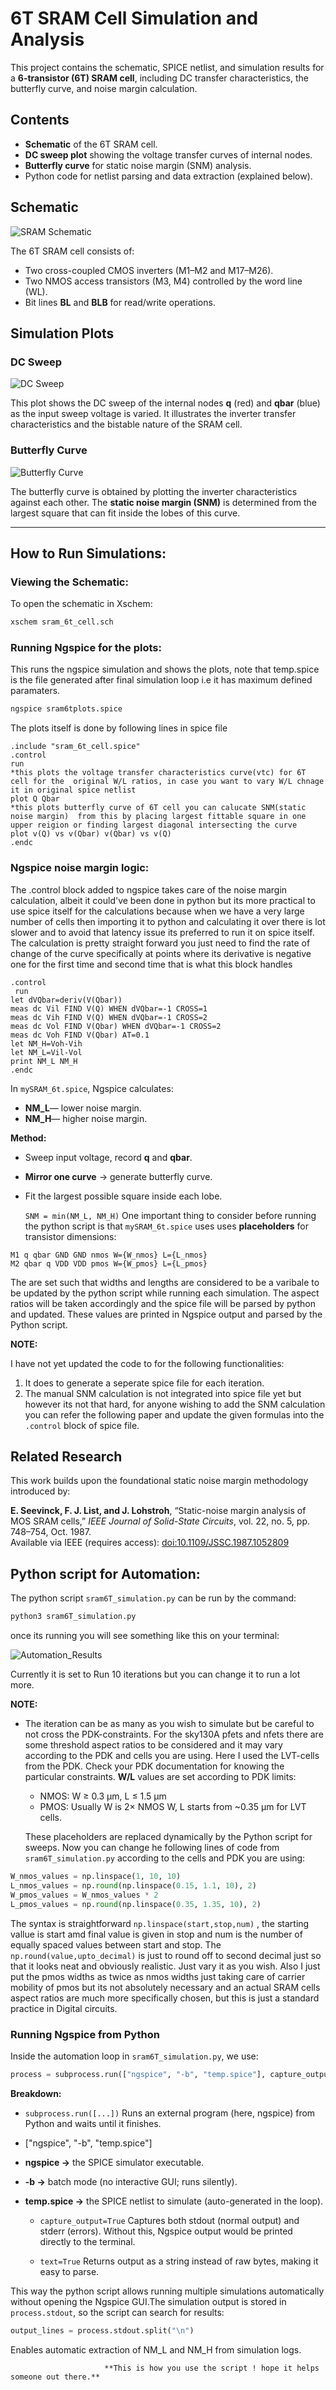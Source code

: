 # 6T SRAM Cell Simulation and Analysis

This project contains the schematic, SPICE netlist, and simulation results for a **6-transistor (6T) SRAM cell**, including DC transfer characteristics, the butterfly curve, and noise margin calculation.

## Contents

- **Schematic** of the 6T SRAM cell.
- **DC sweep plot** showing the voltage transfer curves of internal nodes.
- **Butterfly curve** for static noise margin (SNM) analysis.
- Python code for netlist parsing and data extraction (explained below).

## Schematic

![SRAM Schematic](docs/images/sram_6t_dc_analysis.png)

The 6T SRAM cell consists of:
- Two cross-coupled CMOS inverters (M1–M2 and M17–M26).
- Two NMOS access transistors (M3, M4) controlled by the word line (WL).
- Bit lines **BL** and **BLB** for read/write operations.

## Simulation Plots

### DC Sweep
![DC Sweep](docs/images/dc_analysis_sram.png)

This plot shows the DC sweep of the internal nodes **q** (red) and **qbar** (blue) as the input sweep voltage is varied. It illustrates the inverter transfer characteristics and the bistable nature of the SRAM cell.

### Butterfly Curve
![Butterfly Curve](docs/images/butterfly_curve_sram.png)

The butterfly curve is obtained by plotting the inverter characteristics against each other. The **static noise margin (SNM)** is determined from the largest square that can fit inside the lobes of this curve.

---

## How to Run Simulations:

### Viewing the Schematic:
To open the schematic in Xschem:
```bash
xschem sram_6t_cell.sch
```
### Running Ngspice for the plots:
This runs the ngspice simulation and shows the plots, note that temp.spice is the file generated after final simulation loop i.e it has maximum defined paramaters. 
```bash
ngspice sram6tplots.spice
```
The plots itself is done by following lines in spice file
```spice
.include "sram_6t_cell.spice"
.control
run
*this plots the voltage transfer characteristics curve(vtc) for 6T cell for the  original W/L ratios, in case you want to vary W/L chnage it in original spice netlist
plot Q Qbar 
*this plots butterfly curve of 6T cell you can calucate SNM(static noise margin)  from this by placing largest fittable square in one upper reigion or finding largest diagonal intersecting the curve
plot v(Q) vs v(Qbar) v(Qbar) vs v(Q) 
.endc
```
### Ngspice noise margin logic:
The .control block added to ngspice takes care of the noise margin calculation, albeit it could've been done in python but its more practical to use spice itself for the calculations because when we have a very large number of cells then importing it to python and calculating it over there is lot slower and to avoid that latency issue its preferred to run it on spice itself.
The calculation is pretty straight forward you just need to find the rate of change of the curve specifically at points where its derivative is negative one for the first time and second time that is what this block handles
```spice
.control
 run
let dVQbar=deriv(V(Qbar))
meas dc Vil FIND V(Q) WHEN dVQbar=-1 CROSS=1
meas dc Vih FIND V(Q) WHEN dVQbar=-1 CROSS=2
meas dc Vol FIND V(Qbar) WHEN dVQbar=-1 CROSS=2
meas dc Voh FIND V(Qbar) AT=0.1
let NM_H=Voh-Vih
let NM_L=Vil-Vol
print NM_L NM_H
.endc
```
In ```mySRAM_6t.spice```, Ngspice calculates:

- **NM_L**— lower noise margin.
- **NM_H**— higher noise margin.

**Method:**
  - Sweep input voltage, record **q** and **qbar**.
  - **Mirror one curve** → generate butterfly curve.
  - Fit the largest possible square inside each lobe.

     ```SNM = min(NM_L, NM_H)```
One important thing to consider before running the python script is that ```mySRAM_6t.spice``` uses  uses **placeholders** for transistor dimensions:
```spice
M1 q qbar GND GND nmos W={W_nmos} L={L_nmos}
M2 qbar q VDD VDD pmos W={W_pmos} L={L_pmos}
```
The are set such that widths and lengths are considered to be a varibale to be updated by the python script while running each simulation. The aspect ratios will be taken accordingly and the spice file will be parsed by python and updated. These values are printed in Ngspice output and parsed by the Python script.

**NOTE:**

I have not yet updated the code to for the following functionalities:
1. It does to generate a seperate spice file for each iteration.
2. The manual SNM calculation is not integrated into spice file yet but however its not that hard, for anyone wishing to add the SNM calculation you can refer the following paper and update the given formulas into the ```.control``` block of spice file.
##  Related Research

This work builds upon the foundational static noise margin methodology introduced by:

**E. Seevinck, F. J. List, and J. Lohstroh**, “Static-noise margin analysis of MOS SRAM cells,” *IEEE Journal of Solid-State Circuits*, vol. 22, no. 5, pp. 748–754, Oct. 1987.  
Available via IEEE (requires access): [doi:10.1109/JSSC.1987.1052809](https://doi.org/10.1109/JSSC.1987.1052809)

## Python script for Automation:
The python script ```sram6T_simulation.py``` can be run by the command:
```python
python3 sram6T_simulation.py
```
once its running you will see something like this on your terminal:

![Automation_Results](docs/images/python_automation.png)

Currently it is set to Run 10 iterations but you can change it to run a lot more.

**NOTE:**
- The iteration can be as many as you wish to simulate but be careful to not cross the PDK-constraints. For the sky130A pfets and nfets there are some threshold aspect ratios to be considered and it may vary according to the PDK and cells you are using. Here I used the LVT-cells from the PDK. Check your PDK documentation for knowing the particular constraints.
  **W/L** values are set according to PDK limits:

  - NMOS: W ≥ 0.3 µm, L ≤ 1.5 µm
  - PMOS: Usually W is 2× NMOS W, L starts from ~0.35 µm for LVT cells.

  These placeholders are replaced dynamically by the Python script for sweeps.
Now you can change he following lines of code from ```sram6T_simulation.py``` according to the cells and PDK you are using:
```python
W_nmos_values = np.linspace(1, 10, 10)
L_nmos_values = np.round(np.linspace(0.15, 1.1, 10), 2)
W_pmos_values = W_nmos_values * 2
L_pmos_values = np.round(np.linspace(0.35, 1.35, 10), 2)
```
The syntax is straightforward ```np.linspace(start,stop,num)``` , the starting vallue is start amd final value is given in stop and num is the number of equally spaced values between start and stop. The ```np.round(value,upto_decimal)``` is just to round off to second decimal just so that it looks neat and obviously realistic. Just vary it as you wish. Also I just put the pmos widths as twice as nmos widths just taking care of carrier mobility of pmos but its not absolutely necessary and an actual SRAM cells aspect ratios are much more specifically chosen, but this is just a standard practice in Digital circuits.

### Running Ngspice from Python

Inside the automation loop in `sram6T_simulation.py`, we use:

```python
process = subprocess.run(["ngspice", "-b", "temp.spice"], capture_output=True, text=True)
```
**Breakdown:**
- `subprocess.run([...])` Runs an external program (here, ngspice) from Python and waits until it finishes.

-  ["ngspice", "-b", "temp.spice"]

  - **ngspice →** the SPICE simulator executable.

  - **-b →** batch mode (no interactive GUI; runs silently).

- **temp.spice →** the SPICE netlist to simulate (auto-generated in the loop).

  - `capture_output=True` Captures both stdout (normal output) and stderr (errors). Without this, Ngspice output would be printed directly to the terminal.

  - `text=True` Returns output as a string instead of raw bytes, making it easy to parse.

This way the python script allows running multiple simulations automatically without opening the Ngspice GUI.The simulation output is stored in `process.stdout`, so the script can search for results:
```python
output_lines = process.stdout.split("\n")
```
Enables automatic extraction of NM_L and NM_H from simulation logs.

                         **This is how you use the script ! hope it helps someone out there.**



